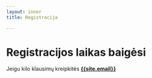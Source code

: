 ```yaml
---
layout: inner
title: Registracija

---
```


# Registracijos laikas baigėsi

Jeigu kilo klausimų kreipkitės **[{{site.email}}](mailto:{{site.email}})**